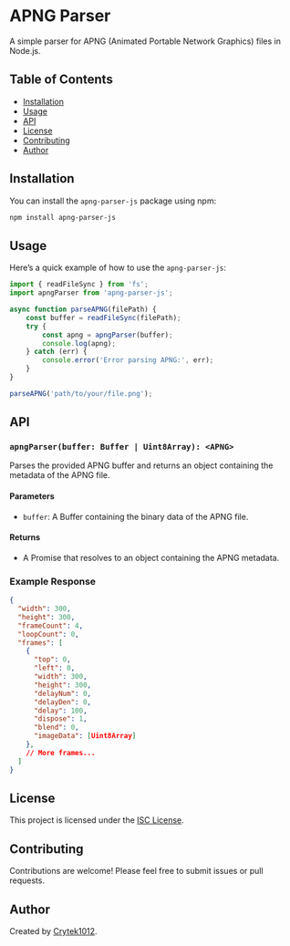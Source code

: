 # APNG Parser

A simple parser for APNG (Animated Portable Network Graphics) files in Node.js.

## Table of Contents

- [Installation](#installation)
- [Usage](#usage)
- [API](#api)
- [License](#license)
- [Contributing](#contributing)
- [Author](#author)

## Installation

You can install the `apng-parser-js` package using npm:

```bash
npm install apng-parser-js
```

## Usage

Here’s a quick example of how to use the `apng-parser-js`:

```javascript
import { readFileSync } from 'fs';
import apngParser from 'apng-parser-js';

async function parseAPNG(filePath) {
    const buffer = readFileSync(filePath);
    try {
        const apng = apngParser(buffer);
        console.log(apng);
    } catch (err) {
        console.error('Error parsing APNG:', err);
    }
}

parseAPNG('path/to/your/file.png');
```

## API

### `apngParser(buffer: Buffer | Uint8Array): <APNG>`

Parses the provided APNG buffer and returns an object containing the metadata of the APNG file.

#### Parameters
- `buffer`: A Buffer containing the binary data of the APNG file.

#### Returns
- A Promise that resolves to an object containing the APNG metadata.

### Example Response

```json
{
  "width": 300,
  "height": 300,
  "frameCount": 4,
  "loopCount": 0,
  "frames": [
    {
      "top": 0,
      "left": 0,
      "width": 300,
      "height": 300,
      "delayNum": 0,
      "delayDen": 0,
      "delay": 100,
      "dispose": 1,
      "blend": 0,
      "imageData": [Uint8Array]
    },
    // More frames...
  ]
}
```

## License

This project is licensed under the [ISC License](LICENSE).

## Contributing

Contributions are welcome! Please feel free to submit issues or pull requests.

## Author

Created by [Crytek1012](https://github.com/Crytek1012).